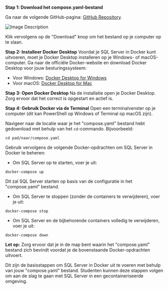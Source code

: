 **Stap 1: Download het compose.yaml-bestand**

Ga naar de volgende GitHub-pagina: [GitHub Repository](https://github.com/DuxSec/sql-server-docker/blob/main/compose.yaml).

![Image Description](https://prnt.sc/LKkdrxy5RRum)


Klik vervolgens op de "Download" knop om het bestand op je computer op te slaan.

**Stap 2: Installeer Docker Desktop**
Voordat je SQL Server in Docker kunt uitvoeren, moet je Docker Desktop installeren op je Windows- of macOS-computer. Ga naar de officiële Docker-website en download Docker Desktop voor jouw besturingssysteem:

- Voor Windows: [Docker Desktop for Windows](https://docs.docker.com/desktop/install/windows-install/)
- Voor macOS: [Docker Desktop for Mac](https://docs.docker.com/desktop/install/mac-install/)

**Stap 3: Open Docker Desktop**
Na de installatie open je Docker Desktop. Zorg ervoor dat het correct is opgestart en actief is.

**Stap 4: Gebruik Docker via de Terminal**
Open een terminalvenster op je computer (dit kan PowerShell op Windows of Terminal op macOS zijn).

Navigeer naar de locatie waar je het "compose.yaml" bestand hebt gedownload met behulp van het `cd`-commando. Bijvoorbeeld:

```
cd pad/naar/compose.yaml
```

Gebruik vervolgens de volgende Docker-opdrachten om SQL Server in Docker te beheren:

- Om SQL Server op te starten, voer je uit:

```
docker-compose up
```

Dit zal SQL Server starten op basis van de configuratie in het "compose.yaml" bestand.

- Om SQL Server te stoppen (zonder de containers te verwijderen), voer je uit:

```
docker-compose stop
```

- Om SQL Server en de bijbehorende containers volledig te verwijderen, voer je uit:

```
docker-compose down
```

**Let op:** Zorg ervoor dat je in de map bent waarin het "compose.yaml" bestand zich bevindt voordat je de bovenstaande Docker-opdrachten uitvoert.

Dit zijn de basisstappen om SQL Server in Docker uit te voeren met behulp van jouw "compose.yaml" bestand. Studenten kunnen deze stappen volgen om aan de slag te gaan met SQL Server in een gecontaineriseerde omgeving.








